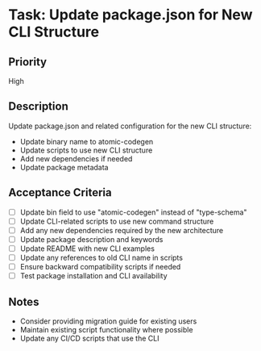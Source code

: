 # Task: Update package.json for New CLI Structure

## Priority
High

## Description
Update package.json and related configuration for the new CLI structure:
- Update binary name to atomic-codegen
- Update scripts to use new CLI structure
- Add new dependencies if needed
- Update package metadata

## Acceptance Criteria
- [ ] Update bin field to use "atomic-codegen" instead of "type-schema"
- [ ] Update CLI-related scripts to use new command structure
- [ ] Add any new dependencies required by the new architecture
- [ ] Update package description and keywords
- [ ] Update README with new CLI examples
- [ ] Update any references to old CLI name in scripts
- [ ] Ensure backward compatibility scripts if needed
- [ ] Test package installation and CLI availability

## Notes
- Consider providing migration guide for existing users
- Maintain existing script functionality where possible
- Update any CI/CD scripts that use the CLI